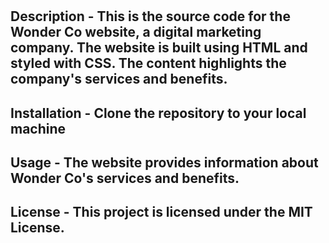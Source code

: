 # <Wonder-Co-Website>

## Description - This is the source code for the Wonder Co website, a digital marketing company. The website is built using HTML and styled with CSS. The content highlights the company's services and benefits.

## Installation - Clone the repository to your local machine

## Usage - The website provides information about Wonder Co's services and benefits.

## License - This project is licensed under the MIT License.





